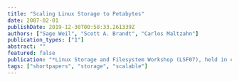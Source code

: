 ```yaml
---
title: "Scaling Linux Storage to Petabytes"
date: 2007-02-01
publishDate: 2019-12-30T00:58:33.261339Z
authors: ["Sage Weil", "Scott A. Brandt", "Carlos Maltzahn"]
publication_types: ["1"]
abstract: ""
featured: false
publication: "*Linux Storage and Filesystem Workshop (LSF07), held in conjunction with the Conference on File and Storage Technology (FAST 07)*"
tags: ["shortpapers", "storage", "scalable"]
---
```


